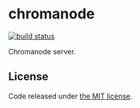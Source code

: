 # chromanode

[![build status](https://img.shields.io/travis/chromaway/chromanode.svg?branch=master&style=flat-square)](http://travis-ci.org/chromaway/chromanode)

Chromanode server.

## License

Code released under [the MIT license](https://github.com/chromaway/chromanode/blob/master/LICENSE).
